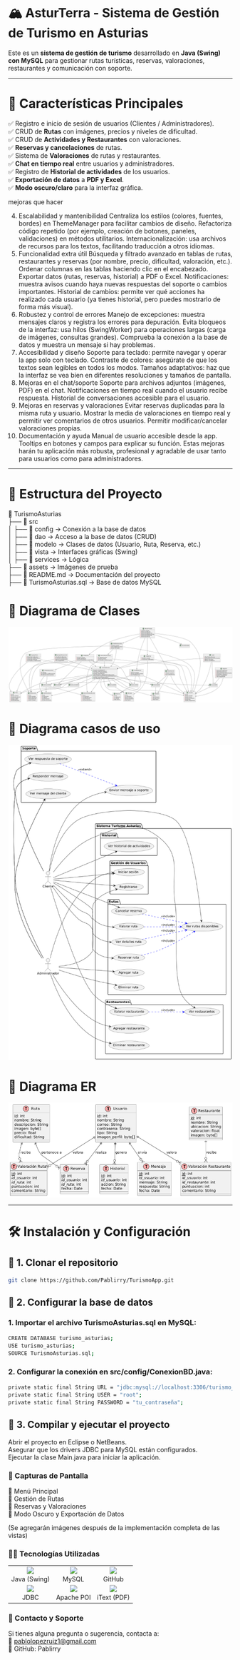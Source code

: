 # 🏔️ AsturTerra - Sistema de Gestión de Turismo en Asturias

Este es un **sistema de gestión de turismo** desarrollado en **Java (Swing) con MySQL** para gestionar rutas turísticas, reservas, valoraciones, restaurantes y comunicación con soporte.

---

# 📌 **Características Principales**
✅ Registro e inicio de sesión de usuarios (Clientes / Administradores).  
✅ CRUD de **Rutas** con imágenes, precios y niveles de dificultad.  
✅ CRUD de **Actividades y Restaurantes** con valoraciones.  
✅ **Reservas y cancelaciones** de rutas.  
✅ Sistema de **Valoraciones** de rutas y restaurantes.  
✅ **Chat en tiempo real** entre usuarios y administradores.  
✅ Registro de **Historial de actividades** de los usuarios.  
✅ **Exportación de datos** a **PDF y Excel**.  
✅ **Modo oscuro/claro** para la interfaz gráfica.  

mejoras que hacer 

4. Escalabilidad y mantenibilidad
Centraliza los estilos (colores, fuentes, bordes) en ThemeManager para facilitar cambios de diseño.
Refactoriza código repetido (por ejemplo, creación de botones, paneles, validaciones) en métodos utilitarios.
Internacionalización: usa archivos de recursos para los textos, facilitando traducción a otros idiomas.
5. Funcionalidad extra útil
Búsqueda y filtrado avanzado en tablas de rutas, restaurantes y reservas (por nombre, precio, dificultad, valoración, etc.).
Ordenar columnas en las tablas haciendo clic en el encabezado.
Exportar datos (rutas, reservas, historial) a PDF o Excel.
Notificaciones: muestra avisos cuando haya nuevas respuestas del soporte o cambios importantes.
Historial de cambios: permite ver qué acciones ha realizado cada usuario (ya tienes historial, pero puedes mostrarlo de forma más visual).
6. Robustez y control de errores
Manejo de excepciones: muestra mensajes claros y registra los errores para depuración.
Evita bloqueos de la interfaz: usa hilos (SwingWorker) para operaciones largas (carga de imágenes, consultas grandes).
Comprueba la conexión a la base de datos y muestra un mensaje si hay problemas.
7. Accesibilidad y diseño
Soporte para teclado: permite navegar y operar la app solo con teclado.
Contraste de colores: asegúrate de que los textos sean legibles en todos los modos.
Tamaños adaptativos: haz que la interfaz se vea bien en diferentes resoluciones y tamaños de pantalla.
8. Mejoras en el chat/soporte
Soporte para archivos adjuntos (imágenes, PDF) en el chat.
Notificaciones en tiempo real cuando el usuario recibe respuesta.
Historial de conversaciones accesible para el usuario.
9. Mejoras en reservas y valoraciones
Evitar reservas duplicadas para la misma ruta y usuario.
Mostrar la media de valoraciones en tiempo real y permitir ver comentarios de otros usuarios.
Permitir modificar/cancelar valoraciones propias.
10. Documentación y ayuda
Manual de usuario accesible desde la app.
Tooltips en botones y campos para explicar su función.
Estas mejoras harán tu aplicación más robusta, profesional y agradable de usar tanto para usuarios como para administradores.

---

# 📂 **Estructura del Proyecto**
📁 TurismoAsturias  
├── 📂 src  
│ ├── 📂 config → Conexión a la base de datos  
│ ├── 📂 dao → Acceso a la base de datos (CRUD)  
│ ├── 📂 modelo → Clases de datos (Usuario, Ruta, Reserva, etc.)  
│ ├── 📂 vista → Interfaces gráficas (Swing)  
│ ├── 📂 services → Lógica  
├── 📂 assets → Imágenes de prueba  
├── 📜 README.md → Documentación del proyecto  
├── 📜 TurismoAsturias.sql → Base de datos MySQL  

# 📜 **Diagrama de Clases**

![Diagrama de Clases](/assets/DiagramaDeClases.png)
    
# 📜 **Diagrama casos de uso**

![Diagrama de Casos](/assets/diagramaCasosDeUso.png)

# 📜 **Diagrama ER**

![Diagrama de Entidad-Relacion](/assets/DiagramaER.png)

---
# 🛠️ **Instalación y Configuración**

## 📌 **1. Clonar el repositorio**
```bash
git clone https://github.com/Pablirry/TurismoApp.git

```
## 📌 **2. Configurar la base de datos**

### 1. Importar el archivo TurismoAsturias.sql en MySQL:
```bash
CREATE DATABASE turismo_asturias;
USE turismo_asturias;
SOURCE TurismoAsturias.sql;
```

### 2. Configurar la conexión en src/config/ConexionBD.java:
```bash
private static final String URL = "jdbc:mysql://localhost:3306/turismo_asturias";
private static final String USER = "root";
private static final String PASSWORD = "tu_contraseña";
```

## 📌 **3. Compilar y ejecutar el proyecto**
Abrir el proyecto en Eclipse o NetBeans.  
Asegurar que los drivers JDBC para MySQL están configurados.  
Ejecutar la clase Main.java para iniciar la aplicación.

### 📸 Capturas de Pantalla
📍 Menú Principal  
📍 Gestión de Rutas  
📍 Reservas y Valoraciones  
📍 Modo Oscuro y Exportación de Datos  

(Se agregarán imágenes después de la implementación completa de las vistas)  

### 🧑‍💻 Tecnologías Utilizadas
<table> <tr> <td align="center"><img src="https://cdn-icons-png.flaticon.com/128/226/226777.png" width="50px"><br>Java (Swing)</td> <td align="center"><img src="https://cdn-icons-png.flaticon.com/128/5968/5968313.png" width="50px"><br>MySQL</td> <td align="center"><img src="https://cdn-icons-png.flaticon.com/128/733/733553.png" width="50px"><br>GitHub</td> </tr> <tr> <td align="center"><img src="https://cdn-icons-png.flaticon.com/128/9167/9167862.png" width="50px"><br>JDBC</td> <td align="center"><img src="https://cdn-icons-png.flaticon.com/128/4325/4325937.png" width="50px"><br>Apache POI</td> <td align="center"><img src="https://cdn-icons-png.flaticon.com/128/732/732220.png" width="50px"><br>iText (PDF)</td> </tr> </table> 

### 📩 Contacto y Soporte
Si tienes alguna pregunta o sugerencia, contacta a:  
📧 pablolopezruiz1@gmail.com  
🔗 GitHub: Pablirry
